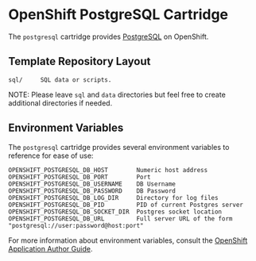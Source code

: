 # OpenShift PostgreSQL Cartridge

The `postgresql` cartridge provides [PostgreSQL](http://www.postgresql.com/) on OpenShift.

## Template Repository Layout

    sql/     SQL data or scripts.


NOTE: Please leave `sql` and `data` directories but feel free to create additional
directories if needed.

## Environment Variables

The `postgresql` cartridge provides several environment variables to reference for ease
of use:

    OPENSHIFT_POSTGRESQL_DB_HOST        Numeric host address
    OPENSHIFT_POSTGRESQL_DB_PORT        Port
    OPENSHIFT_POSTGRESQL_DB_USERNAME    DB Username
    OPENSHIFT_POSTGRESQL_DB_PASSWORD    DB Password
    OPENSHIFT_POSTGRESQL_DB_LOG_DIR     Directory for log files
    OPENSHIFT_POSTGRESQL_DB_PID         PID of current Postgres server
    OPENSHIFT_POSTGRESQL_DB_SOCKET_DIR  Postgres socket location
    OPENSHIFT_POSTGRESQL_DB_URL         Full server URL of the form "postgresql://user:password@host:port"

For more information about environment variables, consult the
[OpenShift Application Author Guide](https://github.com/openshift/origin-server/blob/master/node/README.writing_applications.md).
